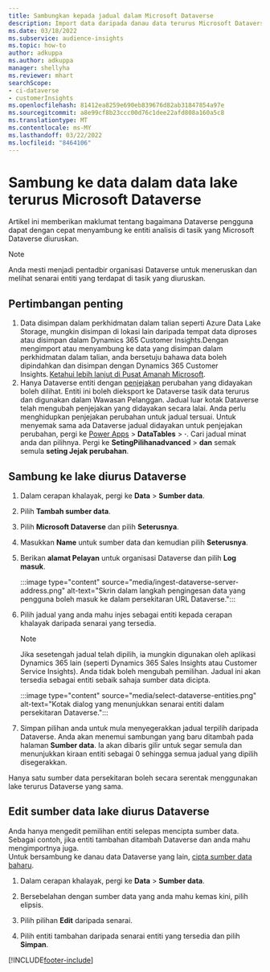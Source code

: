 ```yaml
---
title: Sambungkan kepada jadual dalam Microsoft Dataverse
description: Import data daripada danau data terurus Microsoft Dataverse.
ms.date: 03/18/2022
ms.subservice: audience-insights
ms.topic: how-to
author: adkuppa
ms.author: adkuppa
manager: shellyha
ms.reviewer: mhart
searchScope:
- ci-dataverse
- customerInsights
ms.openlocfilehash: 81412ea8259e690eb839676d82ab31847854a97e
ms.sourcegitcommit: a8e99cf8b23ccc00d76c1dee22afd808a160a5c8
ms.translationtype: MT
ms.contentlocale: ms-MY
ms.lasthandoff: 03/22/2022
ms.locfileid: "8464106"
---
```

# <a name="connect-to-data-in-a-microsoft-dataverse-managed-data-lake"></a>Sambung ke data dalam data lake terurus Microsoft Dataverse

Artikel ini memberikan maklumat tentang bagaimana Dataverse pengguna dapat dengan cepat menyambung ke entiti analisis di tasik yang Microsoft Dataverse diuruskan. 

> [!NOTE]
> Anda mesti menjadi pentadbir organisasi Dataverse untuk meneruskan dan melihat senarai entiti yang terdapat di tasik yang diuruskan.

## <a name="important-considerations"></a>Pertimbangan penting

1. Data disimpan dalam perkhidmatan dalam talian seperti Azure Data Lake Storage, mungkin disimpan di lokasi lain daripada tempat data diproses atau disimpan dalam Dynamics 365 Customer Insights.Dengan mengimport atau menyambung ke data yang disimpan dalam perkhidmatan dalam talian, anda bersetuju bahawa data boleh dipindahkan dan disimpan dengan Dynamics 365 Customer Insights. [Ketahui lebih lanjut di Pusat Amanah Microsoft](https://www.microsoft.com/trust-center).
2. Hanya Dataverse entiti dengan [penjejakan](/power-platform/admin/enable-change-tracking-control-data-synchronization) perubahan yang didayakan boleh dilihat. Entiti ini boleh dieksport ke Dataverse tasik data terurus dan digunakan dalam Wawasan Pelanggan. Jadual luar kotak Dataverse telah mengubah penjejakan yang didayakan secara lalai. Anda perlu menghidupkan penjejakan perubahan untuk jadual tersuai. Untuk menyemak sama ada Dataverse jadual didayakan untuk penjejakan perubahan, pergi ke [Power Apps](https://make.powerapps.com) > **DataTables** > **·**. Cari jadual minat anda dan pilihnya. Pergi ke **SetingPilihanadvanced** > **dan** semak semula **seting Jejak perubahan**.

## <a name="connect-to-a-dataverse-managed-lake"></a>Sambung ke lake diurus Dataverse

1. Dalam cerapan khalayak, pergi ke **Data** > **Sumber data**.

2. Pilih **Tambah sumber data**.

3. Pilih **Microsoft Dataverse** dan pilih **Seterusnya**.

4. Masukkan **Name** untuk sumber data dan kemudian pilih **Seterusnya**. 

5. Berikan **alamat Pelayan** untuk organisasi Dataverse dan pilih **Log masuk**.

   :::image type="content" source="media/ingest-dataverse-server-address.png" alt-text="Skrin dalam langkah pengingesan data yang pengguna boleh masuk ke dalam persekitaran URL Dataverse.":::

6. Pilih jadual yang anda mahu injes sebagai entiti kepada cerapan khalayak daripada senarai yang tersedia.    

   > [!NOTE]
   > Jika sesetengah jadual telah dipilih, ia mungkin digunakan oleh aplikasi Dynamics 365 lain (seperti Dynamics 365 Sales Insights atau Customer Service Insights). Anda tidak boleh mengubah pemilihan. Jadual ini akan tersedia sebagai entiti sebaik sahaja sumber data dicipta.

   :::image type="content" source="media/select-dataverse-entities.png" alt-text="Kotak dialog yang menunjukkan senarai entiti dalam persekitaran Dataverse.":::

7. Simpan pilihan anda untuk mula menyegerakkan jadual terpilih daripada Dataverse. Anda akan menemui sambungan yang baru ditambah pada halaman **Sumber data**. Ia akan dibaris gilir untuk segar semula dan menunjukkan kiraan entiti sebagai 0 sehingga semua jadual yang dipilih disegerakkan.

Hanya satu sumber data persekitaran boleh secara serentak menggunakan lake terurus Dataverse yang sama.

## <a name="edit-a-dataverse-managed-lake-data-source"></a>Edit sumber data lake diurus Dataverse

Anda hanya mengedit pemilihan entiti selepas mencipta sumber data. Sebagai contoh, jika entiti tambahan ditambah Dataverse dan anda mahu mengimportnya juga.    
Untuk bersambung ke danau data Dataverse yang lain, [cipta sumber data baharu](#connect-to-a-dataverse-managed-lake).

1. Dalam cerapan khalayak, pergi ke **Data** > **Sumber data**.

2. Bersebelahan dengan sumber data yang anda mahu kemas kini, pilih elipsis.

3. Pilih pilihan **Edit** daripada senarai.

4. Pilih entiti tambahan daripada senarai entiti yang tersedia dan pilih **Simpan**.

[!INCLUDE[footer-include](../includes/footer-banner.md)]
